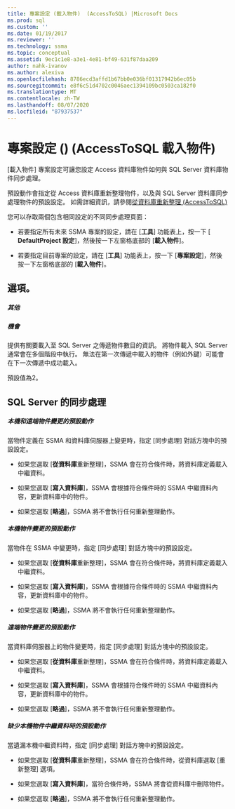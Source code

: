 ```yaml
---
title: 專案設定 (載入物件)  (AccessToSQL) |Microsoft Docs
ms.prod: sql
ms.custom: ''
ms.date: 01/19/2017
ms.reviewer: ''
ms.technology: ssma
ms.topic: conceptual
ms.assetid: 9ec1c1e8-a3e1-4e81-bf49-631f87daa209
author: nahk-ivanov
ms.author: alexiva
ms.openlocfilehash: 8786ecd3affd1b67bb0e036bf01317942b6ec05b
ms.sourcegitcommit: e8f6c51d4702c0046aec1394109bc0503ca182f0
ms.translationtype: MT
ms.contentlocale: zh-TW
ms.lasthandoff: 08/07/2020
ms.locfileid: "87937537"
---
```

# <a name="project-settings-loading-objects-accesstosql"></a>專案設定 ()  (AccessToSQL 載入物件) 
[載入物件] 專案設定可讓您設定 Access 資料庫物件如何與 SQL Server 資料庫物件同步處理。  
  
預設動作會指定從 Access 資料庫重新整理物件，以及與 SQL Server 資料庫同步處理物件的預設設定。 如需詳細資訊，請參閱[從資料庫重新整理 &#40;AccessToSQL&#41;](../../ssma/access/refresh-from-database-accesstosql.md)  
  
您可以存取兩個包含相同設定的不同同步處理頁面：  
  
-   若要指定所有未來 SSMA 專案的設定，請在 [**工具**] 功能表上，按一下 [ **DefaultProject 設定**]，然後按一下左窗格底部的 [**載入物件**]。  
  
-   若要指定目前專案的設定，請在 [**工具**] 功能表上，按一下 [**專案設定**]，然後按一下左窗格底部的 [**載入物件**]。  
  
## <a name="options"></a>選項。  
  
##### <a name="misc"></a>其他  
  
##### <a name="attempts"></a>機會  
提供有關要載入至 SQL Server 之傳遞物件數目的資訊。 將物件載入 SQL Server 通常會在多個階段中執行。 無法在第一次傳遞中載入的物件（例如外鍵）可能會在下一次傳遞中成功載入。  
  
預設值為2。  
  
## <a name="synchronization-for-sql-server"></a>SQL Server 的同步處理  
  
##### <a name="default-action-on-local-and-remote-object-change"></a>本機和遠端物件變更的預設動作  
當物件定義在 SSMA 和資料庫伺服器上變更時，指定 [同步處理] 對話方塊中的預設設定。  
  
-   如果您選取 [**從資料庫**重新整理]，SSMA 會在符合條件時，將資料庫定義載入中繼資料。  
  
-   如果您選取 [**寫入資料庫**]，SSMA 會根據符合條件時的 SSMA 中繼資料內容，更新資料庫中的物件。  
  
-   如果您選取 [**略過**]，SSMA 將不會執行任何重新整理動作。  
  
##### <a name="default-action-on-local-object-change"></a>本機物件變更的預設動作  
當物件在 SSMA 中變更時，指定 [同步處理] 對話方塊中的預設設定。  
  
-   如果您選取 [**從資料庫**重新整理]，SSMA 會在符合條件時，將資料庫定義載入中繼資料。  
  
-   如果您選取 [**寫入資料庫**]，SSMA 會根據符合條件時的 SSMA 中繼資料內容，更新資料庫中的物件。  
  
-   如果您選取 [**略過**]，SSMA 將不會執行任何重新整理動作。  
  
##### <a name="default-action-on-remote-object-change"></a>遠端物件變更的預設動作  
當資料庫伺服器上的物件變更時，指定 [同步處理] 對話方塊中的預設設定。  
  
-   如果您選取 [**從資料庫**重新整理]，SSMA 會在符合條件時，將資料庫定義載入中繼資料。  
  
-   如果您選取 [**寫入資料庫**]，SSMA 會根據符合條件時的 SSMA 中繼資料內容，更新資料庫中的物件。  
  
-   如果您選取 [**略過**]，SSMA 將不會執行任何重新整理動作。  
  
##### <a name="default-action-when-local-object-metadata-is-missing"></a>缺少本機物件中繼資料時的預設動作  
當遺漏本機中繼資料時，指定 [同步處理] 對話方塊中的預設設定。  
  
-   如果您選取 [**從資料庫**重新整理]，SSMA 會在符合條件時，從資料庫選取 [重新整理] 選項。  
  
-   如果您選取 [**寫入資料庫**]，當符合條件時，SSMA 將會從資料庫中刪除物件。  
  
-   如果您選取 [**略過**]，SSMA 將不會執行任何重新整理動作。  
  
